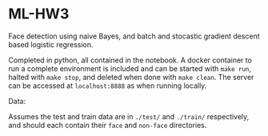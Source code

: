 # ML-HW3

Face detection using naive Bayes, and batch and stocastic gradient descent based logistic regression.

Completed in python, all contained in the notebook. A docker container to run a complete environment is included and can be started with `make run`, halted with `make stop`, and deleted when done with `make clean`. The server can be accessed at `localhost:8888` as when running locally.

Data:

Assumes the test and train data are in `./test/` and `./train/`
respectively, and should each contain their `face` and `non-face`
directories.

